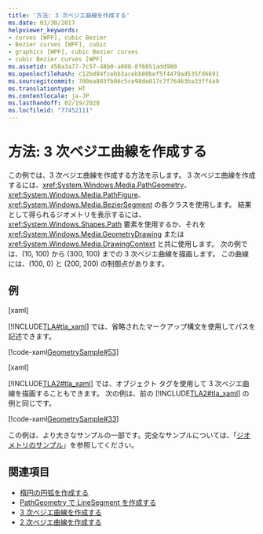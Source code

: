```yaml
---
title: '方法: 3 次ベジエ曲線を作成する'
ms.date: 03/30/2017
helpviewer_keywords:
- curves [WPF], cubic Bezier
- Bezier curves [WPF], cubic
- graphics [WPF], cubic Bezier curves
- cubic Bezier curves [WPF]
ms.assetid: 450a3a77-7c57-48b0-a008-0f6051add980
ms.openlocfilehash: c12bd84fcebb3acebb80bef5f4479ad535fd6691
ms.sourcegitcommit: 700ea803fb06c5ce98de017c7f76463ba33ff4a9
ms.translationtype: HT
ms.contentlocale: ja-JP
ms.lasthandoff: 02/19/2020
ms.locfileid: "77452111"
---
```

# <a name="how-to-create-a-cubic-bezier-curve"></a>方法: 3 次ベジエ曲線を作成する
この例では、3 次ベジエ曲線を作成する方法を示します。 3 次ベジエ曲線を作成するには、<xref:System.Windows.Media.PathGeometry>、<xref:System.Windows.Media.PathFigure>、<xref:System.Windows.Media.BezierSegment> の各クラスを使用します。  結果として得られるジオメトリを表示するには、<xref:System.Windows.Shapes.Path> 要素を使用するか、それを <xref:System.Windows.Media.GeometryDrawing> または <xref:System.Windows.Media.DrawingContext> と共に使用します。 次の例では、(10, 100) から (300, 100) までの 3 次ベジエ曲線を描画します。 この曲線には、(100, 0) と (200, 200) の制御点があります。  
  
## <a name="example"></a>例  
 [xaml]  
  
 [!INCLUDE[TLA#tla_xaml](../../../../includes/tlasharptla-xaml-md.md)] では、省略されたマークアップ構文を使用してパスを記述できます。  
  
 [!code-xaml[GeometrySample#53](~/samples/snippets/csharp/VS_Snippets_Wpf/GeometrySample/CS/geometryattributesyntaxexample.xaml#53)]  
  
 [xaml]  
  
 [!INCLUDE[TLA2#tla_xaml](../../../../includes/tla2sharptla-xaml-md.md)] では、オブジェクト タグを使用して 3 次ベジエ曲線を描画することもできます。 次の例は、前の [!INCLUDE[TLA2#tla_xaml](../../../../includes/tla2sharptla-xaml-md.md)] の例と同じです。  
  
 [!code-xaml[GeometrySample#33](~/samples/snippets/csharp/VS_Snippets_Wpf/GeometrySample/CS/pathgeometryexample.xaml#33)]  
  
 この例は、より大きなサンプルの一部です。完全なサンプルについては、「[ジオメトリのサンプル](https://github.com/Microsoft/WPF-Samples/tree/master/Graphics/Geometry)」を参照してください。  
  
## <a name="see-also"></a>関連項目

- [楕円の円弧を作成する](how-to-create-an-elliptical-arc.md)
- [PathGeometry で LineSegment を作成する](how-to-create-a-linesegment-in-a-pathgeometry.md)
- [3 次ベジエ曲線を作成する](how-to-create-a-cubic-bezier-curve.md)
- [2 次ベジエ曲線を作成する](how-to-create-a-quadratic-bezier-curve.md)
